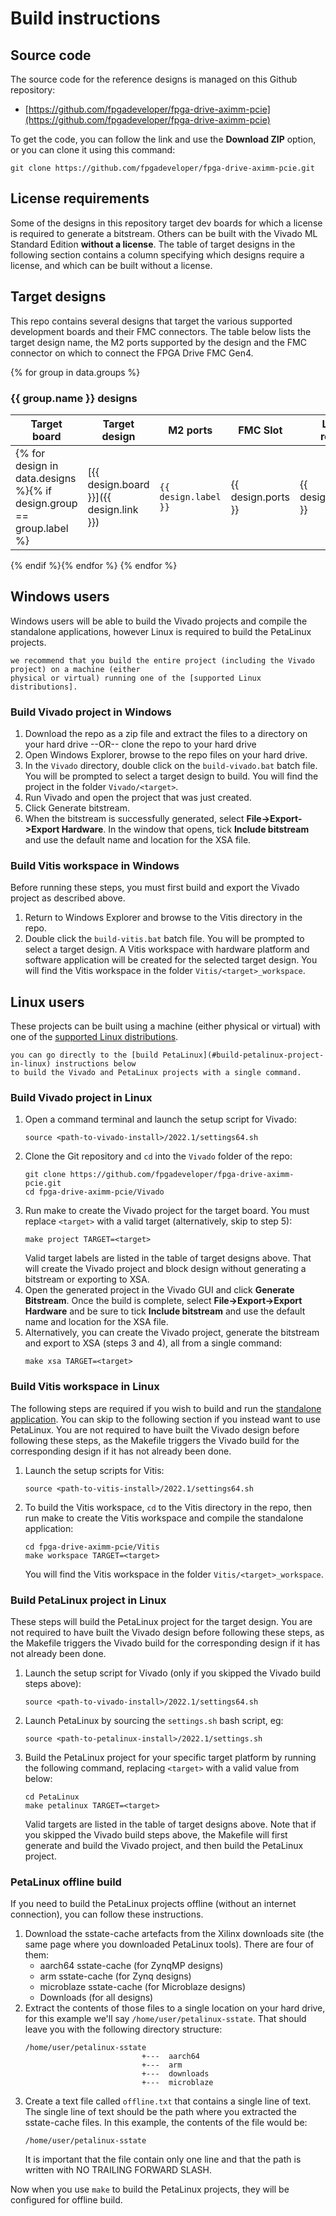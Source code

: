 # Build instructions

## Source code

The source code for the reference designs is managed on this Github repository:

* [https://github.com/fpgadeveloper/fpga-drive-aximm-pcie](https://github.com/fpgadeveloper/fpga-drive-aximm-pcie)

To get the code, you can follow the link and use the **Download ZIP** option, or you can clone it
using this command:
```
git clone https://github.com/fpgadeveloper/fpga-drive-aximm-pcie.git
```

## License requirements

Some of the designs in this repository target dev boards for which a license is required to generate a bitstream. 
Others can be built with the Vivado ML Standard Edition **without a license**. The table of target designs in the 
following section contains a column specifying which designs require a license, and which can be built without a 
license.

## Target designs

This repo contains several designs that target the various supported development boards and their
FMC connectors. The table below lists the target design name, the M2 ports supported by the design and 
the FMC connector on which to connect the FPGA Drive FMC Gen4.

{% for group in data.groups %}
### {{ group.name }} designs

| Target board        | Target design     | M2 ports    | FMC Slot    | License<br> required |
|---------------------|-------------------|-------------|-------------|-----|
{% for design in data.designs %}{% if design.group == group.label %}| [{{ design.board }}]({{ design.link }}) | `{{ design.label }}` | {{ design.ports }} | {{ design.connector }} | {{ design.license }} |
{% endif %}{% endfor %}
{% endfor %}

## Windows users

Windows users will be able to build the Vivado projects and compile the standalone applications,
however Linux is required to build the PetaLinux projects. 

```{tip} If you wish to build the PetaLinux projects,
we recommend that you build the entire project (including the Vivado project) on a machine (either 
physical or virtual) running one of the [supported Linux distributions].
```

### Build Vivado project in Windows

1. Download the repo as a zip file and extract the files to a directory
   on your hard drive --OR-- clone the repo to your hard drive
2. Open Windows Explorer, browse to the repo files on your hard drive.
3. In the `Vivado` directory, double click on the `build-vivado.bat` batch file.
   You will be prompted to select a target design to build. You will find the project in
   the folder `Vivado/<target>`.
4. Run Vivado and open the project that was just created.
5. Click Generate bitstream.
6. When the bitstream is successfully generated, select **File->Export->Export Hardware**.
   In the window that opens, tick **Include bitstream** and use the default name and location
   for the XSA file.

### Build Vitis workspace in Windows

Before running these steps, you must first build and export the Vivado project as described above.

1. Return to Windows Explorer and browse to the Vitis directory in the repo.
2. Double click the `build-vitis.bat` batch file. You will be prompted to select a target design.
   A Vitis workspace with hardware platform and software application will be created for the
   selected target design. You will find the Vitis workspace in the folder `Vitis/<target>_workspace`.

## Linux users

These projects can be built using a machine (either physical or virtual) with one of the 
[supported Linux distributions].

```{tip} The build steps can be completed in the order shown below, or
you can go directly to the [build PetaLinux](#build-petalinux-project-in-linux) instructions below
to build the Vivado and PetaLinux projects with a single command.
```

### Build Vivado project in Linux

1. Open a command terminal and launch the setup script for Vivado:
   ```
   source <path-to-vivado-install>/2022.1/settings64.sh
   ```
2. Clone the Git repository and `cd` into the `Vivado` folder of the repo:
   ```
   git clone https://github.com/fpgadeveloper/fpga-drive-aximm-pcie.git
   cd fpga-drive-aximm-pcie/Vivado
   ```
3. Run make to create the Vivado project for the target board. You must replace `<target>` with a valid
   target (alternatively, skip to step 5):
   ```
   make project TARGET=<target>
   ```
   Valid target labels are listed in the table of target designs above.
   That will create the Vivado project and block design without generating a bitstream or exporting to XSA.
4. Open the generated project in the Vivado GUI and click **Generate Bitstream**. Once the build is
   complete, select **File->Export->Export Hardware** and be sure to tick **Include bitstream** and use
   the default name and location for the XSA file.
5. Alternatively, you can create the Vivado project, generate the bitstream and export to XSA (steps 3 and 4),
   all from a single command:
   ```
   make xsa TARGET=<target>
   ```
   
### Build Vitis workspace in Linux

The following steps are required if you wish to build and run the [standalone application](stand_alone). You can
skip to the following section if you instead want to use PetaLinux. You are not required to have built the
Vivado design before following these steps, as the Makefile triggers the Vivado build for the corresponding
design if it has not already been done.

1. Launch the setup scripts for Vitis:
   ```
   source <path-to-vitis-install>/2022.1/settings64.sh
   ```
2. To build the Vitis workspace, `cd` to the Vitis directory in the repo,
   then run make to create the Vitis workspace and compile the standalone application:
   ```
   cd fpga-drive-aximm-pcie/Vitis
   make workspace TARGET=<target>
   ```
   You will find the Vitis workspace in the folder `Vitis/<target>_workspace`.

### Build PetaLinux project in Linux

These steps will build the PetaLinux project for the target design. You are not required to have built the
Vivado design before following these steps, as the Makefile triggers the Vivado build for the corresponding
design if it has not already been done.

1. Launch the setup script for Vivado (only if you skipped the Vivado build steps above):
   ```
   source <path-to-vivado-install>/2022.1/settings64.sh
   ```
2. Launch PetaLinux by sourcing the `settings.sh` bash script, eg:
   ```
   source <path-to-petalinux-install>/2022.1/settings.sh
   ```
3. Build the PetaLinux project for your specific target platform by running the following
   command, replacing `<target>` with a valid value from below:
   ```
   cd PetaLinux
   make petalinux TARGET=<target>
   ```
   Valid targets are listed in the table of target designs above.
   Note that if you skipped the Vivado build steps above, the Makefile will first generate and
   build the Vivado project, and then build the PetaLinux project.

### PetaLinux offline build

If you need to build the PetaLinux projects offline (without an internet connection), you can
follow these instructions.

1. Download the sstate-cache artefacts from the Xilinx downloads site (the same page where you downloaded
   PetaLinux tools). There are four of them:
   * aarch64 sstate-cache (for ZynqMP designs)
   * arm sstate-cache (for Zynq designs)
   * microblaze sstate-cache (for Microblaze designs)
   * Downloads (for all designs)
2. Extract the contents of those files to a single location on your hard drive, for this example
   we'll say `/home/user/petalinux-sstate`. That should leave you with the following directory 
   structure:
   ```
   /home/user/petalinux-sstate
                             +---  aarch64
                             +---  arm
                             +---  downloads
                             +---  microblaze
   ```
3. Create a text file called `offline.txt` that contains a single line of text. The single line of text
   should be the path where you extracted the sstate-cache files. In this example, the contents of 
   the file would be:
   ```
   /home/user/petalinux-sstate
   ```
   It is important that the file contain only one line and that the path is written with NO TRAILING 
   FORWARD SLASH.

Now when you use `make` to build the PetaLinux projects, they will be configured for offline build.

[supported Linux distributions]: https://docs.xilinx.com/r/2022.1-English/ug1144-petalinux-tools-reference-guide/Setting-Up-Your-Environment
[FPGA Drive FMC Gen4]: https://fpgadrive.com
[AUBoard]: https://www.xilinx.com/products/boards-and-kits/1-1xj8wo9.html
[AC701]: https://www.xilinx.com/ac701
[KC705]: https://www.xilinx.com/kc705
[VC707]: https://www.xilinx.com/vc707
[VC709]: https://www.xilinx.com/vc709
[VCK190]: https://www.xilinx.com/vck190
[VEK280]: https://www.xilinx.com/vek280
[VMK180]: https://www.xilinx.com/vmk180
[VPK120]: https://www.xilinx.com/vpk120
[VPK180]: https://www.xilinx.com/vpk180
[VCU108]: https://www.xilinx.com/vcu108
[VCU118]: https://www.xilinx.com/vcu118
[KCU105]: https://www.xilinx.com/kcu105
[ZC702]: https://www.xilinx.com/zc702
[ZC706]: https://www.xilinx.com/zc706
[ZCU111]: https://www.xilinx.com/zcu111
[ZCU208]: https://www.xilinx.com/zcu208
[ZCU216]: https://www.xilinx.com/zcu216
[Trenz TEBF0808]: https://shop.trenz-electronic.de/en/TEBF0808-04A-UltraITX-Baseboard-for-Trenz-Electronic-TE080X-UltraSOM
[MicroZed 7020 FMC Carrier]: https://www.avnet.com/opasdata/d120001/medias/docus/187/PB-AES-MBCC-FMC-G-V2-Product-Brief.pdf
[PicoZed FMC Carrier v2]: https://www.avnet.com/wps/portal/silica/products/product-highlights/2016/xilinx-picozed-fmc-carrier-card-v2/
[ZedBoard]: https://digilent.com/reference/programmable-logic/zedboard/start
[UltraZed EG PCIe Carrier]: https://www.xilinx.com/products/boards-and-kits/1-mb9rqb.html
[UltraZed-EV carrier]: https://www.xilinx.com/products/boards-and-kits/1-y3n9v1.html
[ZCU104]: https://www.xilinx.com/zcu104
[ZCU102]: https://www.xilinx.com/zcu102
[ZCU106]: https://www.xilinx.com/zcu106
[PYNQ-ZU]: https://www.tulembedded.com/FPGA/ProductsPYNQ-ZU.html



